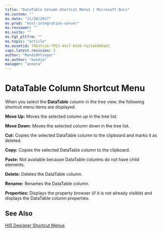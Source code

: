 ```yaml
---
title: "DataTable Column Shortcut Menu1 | Microsoft Docs"
ms.custom: ""
ms.date: "11/30/2017"
ms.prod: "host-integration-server"
ms.reviewer: ""
ms.suite: ""
ms.tgt_pltfrm: ""
ms.topic: "article"
ms.assetid: 7063fcc6-f953-44c7-8420-fa23a6909a61
caps.latest.revision: 3
author: "MandiOhlinger"
ms.author: "mandia"
manager: "anneta"
---
```

# DataTable Column Shortcut Menu
When you select the **DataTable** column in the tree view, the following shortcut menu items are displayed.  
  
 **Move Up:** Moves the selected column up in the tree list.  
  
 **Move Down:** Moves the selected column down in the tree list.  
  
 **Cut:** Copies the selected DataTable column to the clipboard and marks it as deleted.  
  
 **Copy:** Copies the selected DataTable column to the clipboard.  
  
 **Paste:** Not available because DataTable columns do not have child elements.  
  
 **Delete:** Deletes the DataTable column.  
  
 **Rename:** Renames the DataTable column.  
  
 **Properties:** Displays the property browser (if it is not already visible) and displays the DataTable column properties.  
  
## See Also  
 [HIS Designer Shortcut Menus](../core/his-designer-shortcut-menus1.md)